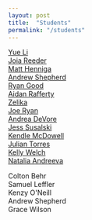 ```yaml
---
layout: post
title:  "Students"
permalink: "/students"
---
```




[Yue Li](https://yuesweb.wordpress.com/capstone-1/)<br>
[Joia Reeder](https://joiareeder.wordpress.com/category/capstone-1/)<br>
[Matt Henniga](https://matthennigancapstone1.wordpress.com/2018/01/22/brainstorming-my-capstone-future/)<br>
[Andrew Shepherd](https://andrewshepherdsite.wordpress.com/)<br>
[Ryan Good](https://ryangoodcapstone.wordpress.com/)<br>
[Aidan Rafferty](https://aidandesign632289456.wordpress.com/category/capstone-1/)<br>
[Zelika](https://zelikabloging.wordpress.com/capstone-1/)<br>
[Joe Ryan](https://samuraiversace.wordpress.com/tag/capstone/)<br>
[Andrea DeVore](https://andreacreativetech.wordpress.com/2018/01/28/brainstorming-exploring/)<br>
[Jess Susalski](https://susalskicapstoneblog.wordpress.com/2018/01/29/brainstorming-activity/)<br>
[Kendle McDowell](https://kendle22.wordpress.com)<br>
[Julian Torres](https://tamatlasprojects.wordpress.com/2018/01/29/capstone-brainstorming/)<br>
[Kelly Welch](https://thatambitiouswoman.wordpress.com/2018/01/24/capstone-ideas/)<br>
[Natalia Andreeva](https://naan3678.wordpress.com/)


Colton Behr<br>
Samuel Leffler<br>
Kenzy O'Neill<br>
Andrew Shepherd<br>
Grace Wilson
